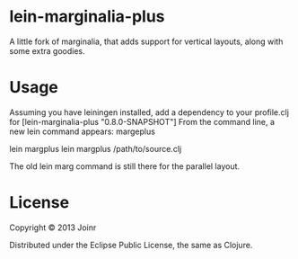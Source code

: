 lein-marginalia-plus
===================
A little fork of marginalia, that adds support for vertical layouts, along with some extra goodies.

Usage
=====

Assuming you have leiningen installed, add a dependency to your profile.clj for 
[lein-marginalia-plus "0.8.0-SNAPSHOT"] 
From the command line, a new lein command appears: margeplus 

lein margplus
lein margplus /path/to/source.clj 

The old lein marg command is still there for the parallel layout. 

License
=======

Copyright © 2013 Joinr

Distributed under the Eclipse Public License, the same as Clojure.
